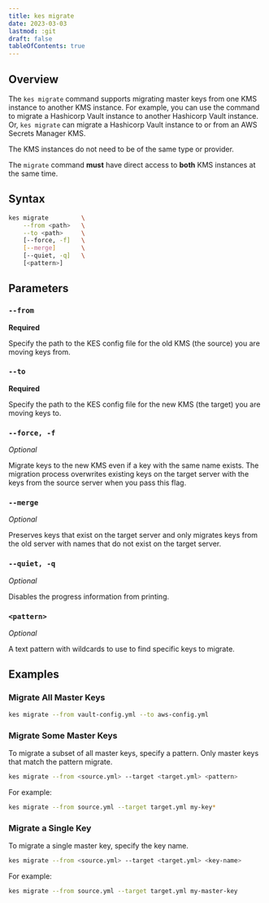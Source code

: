 ```yaml
---
title: kes migrate
date: 2023-03-03
lastmod: :git
draft: false
tableOfContents: true
---
```


## Overview

The `kes migrate` command supports migrating master keys from one KMS instance to another KMS instance. 
For example, you can use the command to migrate a Hashicorp Vault instance to another Hashicorp Vault instance. 
Or, `kes migrate` can migrate a Hashicorp Vault instance to or from an AWS Secrets Manager KMS. 

The KMS instances do not need to be of the same type or provider.

The `migrate` command **must** have direct access to **both** KMS instances at the same time. 

## Syntax

```sh
kes migrate         \
    --from <path>   \
    --to <path>     \
    [--force, -f]   \
    [--merge]       \
    [--quiet, -q]   \
    [<pattern>]
```

## Parameters

### `--from`

**Required**

Specify the path to the KES config file for the old KMS (the source) you are moving keys from.

### `--to`

**Required**

Specify the path to the KES config file for the new KMS (the target) you are moving keys to.

### `--force, -f`

_Optional_

Migrate keys to the new KMS even if a key with the same name exists.
The migration process overwrites existing keys on the target server with the keys from the source server when you pass this flag. 

### `--merge`

_Optional_

Preserves keys that exist on the target server and only migrates keys from the old server with names that do not exist on the target server.

### `--quiet, -q`

_Optional_

Disables the progress information from printing.

### `<pattern>`

_Optional_

A text pattern with wildcards to use to find specific keys to migrate.

## Examples

### Migrate All Master Keys

```sh {.copy}
kes migrate --from vault-config.yml --to aws-config.yml
```

### Migrate Some Master Keys

To migrate a subset of all master keys, specify a pattern.
Only master keys that match the pattern migrate.

```sh
kes migrate --from <source.yml> --target <target.yml> <pattern>
```

For example:

```sh {.copy}
kes migrate --from source.yml --target target.yml my-key*
```

### Migrate a Single Key

To migrate a single master key, specify the key name.

```sh
kes migrate --from <source.yml> --target <target.yml> <key-name>
```

For example: 

```sh {.copy}
kes migrate --from source.yml --target target.yml my-master-key
```